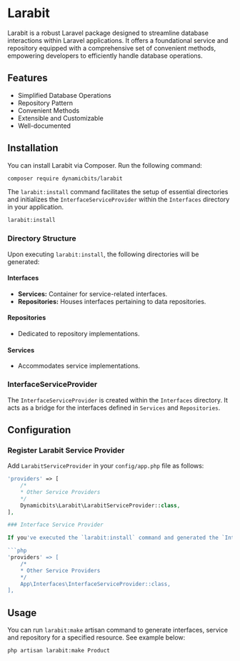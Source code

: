 # Larabit

Larabit is a robust Laravel package designed to streamline database interactions within Laravel applications. It offers a foundational service and repository equipped with a comprehensive set of convenient methods, empowering developers to efficiently handle database operations.

## Features

-   Simplified Database Operations
-   Repository Pattern
-   Convenient Methods
-   Extensible and Customizable
-   Well-documented

## Installation

You can install Larabit via Composer. Run the following command:

```bash
composer require dynamicbits/larabit
```

The `larabit:install` command facilitates the setup of essential directories and initializes the `InterfaceServiceProvider` within the `Interfaces` directory in your application.

```bash
larabit:install
```

### Directory Structure

Upon executing `larabit:install`, the following directories will be generated:

#### Interfaces

-   **Services:** Container for service-related interfaces.
-   **Repositories:** Houses interfaces pertaining to data repositories.

#### Repositories

-   Dedicated to repository implementations.

#### Services

-   Accommodates service implementations.

### InterfaceServiceProvider

The `InterfaceServiceProvider` is created within the `Interfaces` directory. It acts as a bridge for the interfaces defined in `Services` and `Repositories`.

## Configuration

### Register Larabit Service Provider
Add `LarabitServiceProvider` in your `config/app.php` file as follows:

```php
'providers' => [
    /*
    * Other Service Providers
    */
    Dynamicbits\Larabit\LarabitServiceProvider::class,
],

### Interface Service Provider

If you've executed the `larabit:install` command and generated the `InterfaceServiceProvider`, include it in your `config/app.php` file as follows:

```php
'providers' => [
    /*
    * Other Service Providers
    */
    App\Interfaces\InterfaceServiceProvider::class,
],
```

## Usage

You can run `larabit:make` artisan command to generate interfaces, service and repository for a specified resource. See example below:

```bash
php artisan larabit:make Product
```